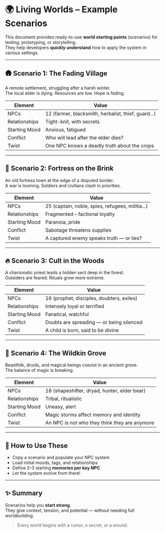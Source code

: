 # 🌍 Living Worlds – Example Scenarios

This document provides ready-to-use **world starting points** (scenarios) for testing, prototyping, or storytelling.  
They help developers **quickly understand** how to apply the system in various settings.

---

## 🛖 Scenario 1: The Fading Village

A remote settlement, struggling after a harsh winter.  
The local elder is dying. Resources are low. Hope is fading.

| Element | Value |
|--------|-------|
| NPCs | 12 (farmer, blacksmith, herbalist, thief, guard...) |
| Relationships | Tight-knit, with secrets |
| Starting Mood | Anxious, fatigued |
| Conflict | Who will lead after the elder dies? |
| Twist | One NPC knows a deadly truth about the crops |

---

## 🏰 Scenario 2: Fortress on the Brink

An old fortress town at the edge of a disputed border.  
A war is looming. Soldiers and civilians clash in priorities.

| Element | Value |
|--------|-------|
| NPCs | 25 (captain, noble, spies, refugees, militia...) |
| Relationships | Fragmented – factional loyalty |
| Starting Mood | Paranoia, pride |
| Conflict | Sabotage threatens supplies |
| Twist | A captured enemy speaks truth — or lies? |

---

## 🔥 Scenario 3: Cult in the Woods

A charismatic priest leads a hidden sect deep in the forest.  
Outsiders are feared. Rituals grow more extreme.

| Element | Value |
|--------|-------|
| NPCs | 16 (prophet, disciples, doubters, exiles) |
| Relationships | Intensely loyal or terrified |
| Starting Mood | Fanatical, watchful |
| Conflict | Doubts are spreading — or being silenced |
| Twist | A child is born, said to be divine |

---

## 🐾 Scenario 4: The Wildkin Grove

Beastfolk, druids, and magical beings coexist in an ancient grove.  
The balance of magic is breaking.

| Element | Value |
|--------|-------|
| NPCs | 18 (shapeshifter, dryad, hunter, elder bear) |
| Relationships | Tribal, ritualistic |
| Starting Mood | Uneasy, alert |
| Conflict | Magic storms affect memory and identity |
| Twist | An NPC is not who they think they are anymore |

---

## 🧪 How to Use These

- Copy a scenario and populate your NPC system
- Load initial moods, tags, and relationships
- Define 2–3 starting **memories per key NPC**
- Let the system evolve from there!

---

## ✨ Summary

Scenarios help you **start strong**.  
They give context, tension, and potential — without needing full worldbuilding.

> Every world begins with a rumor, a secret, or a wound.
